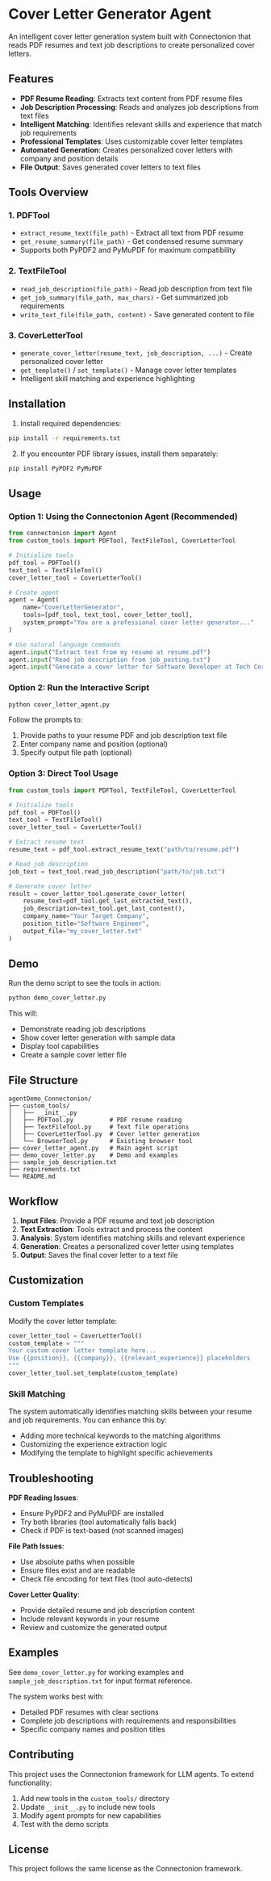 # Cover Letter Generator Agent

An intelligent cover letter generation system built with Connectonion that reads PDF resumes and text job descriptions to create personalized cover letters.

## Features

- **PDF Resume Reading**: Extracts text content from PDF resume files
- **Job Description Processing**: Reads and analyzes job descriptions from text files  
- **Intelligent Matching**: Identifies relevant skills and experience that match job requirements
- **Professional Templates**: Uses customizable cover letter templates
- **Automated Generation**: Creates personalized cover letters with company and position details
- **File Output**: Saves generated cover letters to text files

## Tools Overview

### 1. PDFTool
- `extract_resume_text(file_path)` - Extract all text from PDF resume
- `get_resume_summary(file_path)` - Get condensed resume summary
- Supports both PyPDF2 and PyMuPDF for maximum compatibility

### 2. TextFileTool  
- `read_job_description(file_path)` - Read job description from text file
- `get_job_summary(file_path, max_chars)` - Get summarized job requirements
- `write_text_file(file_path, content)` - Save generated content to file

### 3. CoverLetterTool
- `generate_cover_letter(resume_text, job_description, ...)` - Create personalized cover letter
- `get_template()` / `set_template()` - Manage cover letter templates
- Intelligent skill matching and experience highlighting

## Installation

1. Install required dependencies:
```bash
pip install -r requirements.txt
```

2. If you encounter PDF library issues, install them separately:
```bash
pip install PyPDF2 PyMuPDF
```

## Usage

### Option 1: Using the Connectonion Agent (Recommended)

```python
from connectonion import Agent
from custom_tools import PDFTool, TextFileTool, CoverLetterTool

# Initialize tools
pdf_tool = PDFTool()
text_tool = TextFileTool() 
cover_letter_tool = CoverLetterTool()

# Create agent
agent = Agent(
    name="CoverLetterGenerator",
    tools=[pdf_tool, text_tool, cover_letter_tool],
    system_prompt="You are a professional cover letter generator..."
)

# Use natural language commands
agent.input("Extract text from my resume at resume.pdf")
agent.input("Read job description from job_posting.txt")  
agent.input("Generate a cover letter for Software Developer at Tech Corp and save to cover_letter.txt")
```

### Option 2: Run the Interactive Script

```bash
python cover_letter_agent.py
```

Follow the prompts to:
1. Provide paths to your resume PDF and job description text file
2. Enter company name and position (optional)
3. Specify output file path (optional)

### Option 3: Direct Tool Usage

```python  
from custom_tools import PDFTool, TextFileTool, CoverLetterTool

# Initialize tools
pdf_tool = PDFTool()
text_tool = TextFileTool()
cover_letter_tool = CoverLetterTool()

# Extract resume text
resume_text = pdf_tool.extract_resume_text("path/to/resume.pdf")

# Read job description  
job_text = text_tool.read_job_description("path/to/job.txt")

# Generate cover letter
result = cover_letter_tool.generate_cover_letter(
    resume_text=pdf_tool.get_last_extracted_text(),
    job_description=text_tool.get_last_content(),
    company_name="Your Target Company",
    position_title="Software Engineer", 
    output_file="my_cover_letter.txt"
)
```

## Demo

Run the demo script to see the tools in action:

```bash
python demo_cover_letter.py
```

This will:
- Demonstrate reading job descriptions
- Show cover letter generation with sample data
- Display tool capabilities
- Create a sample cover letter file

## File Structure

```
agentDemo_Connectonion/
├── custom_tools/
│   ├── __init__.py
│   ├── PDFTool.py          # PDF resume reading
│   ├── TextFileTool.py     # Text file operations
│   ├── CoverLetterTool.py  # Cover letter generation
│   └── BrowserTool.py      # Existing browser tool
├── cover_letter_agent.py   # Main agent script
├── demo_cover_letter.py    # Demo and examples
├── sample_job_description.txt
├── requirements.txt
└── README.md
```

## Workflow

1. **Input Files**: Provide a PDF resume and text job description
2. **Text Extraction**: Tools extract and process the content  
3. **Analysis**: System identifies matching skills and relevant experience
4. **Generation**: Creates a personalized cover letter using templates
5. **Output**: Saves the final cover letter to a text file

## Customization

### Custom Templates

Modify the cover letter template:

```python
cover_letter_tool = CoverLetterTool()
custom_template = """
Your custom cover letter template here...
Use {{position}}, {{company}}, {{relevant_experience}} placeholders
"""
cover_letter_tool.set_template(custom_template)
```

### Skill Matching

The system automatically identifies matching skills between your resume and job requirements. You can enhance this by:

- Adding more technical keywords to the matching algorithms
- Customizing the experience extraction logic
- Modifying the template to highlight specific achievements

## Troubleshooting

**PDF Reading Issues**: 
- Ensure PyPDF2 and PyMuPDF are installed
- Try both libraries (tool automatically falls back)
- Check if PDF is text-based (not scanned images)

**File Path Issues**:
- Use absolute paths when possible
- Ensure files exist and are readable
- Check file encoding for text files (tool auto-detects)

**Cover Letter Quality**:
- Provide detailed resume and job description content  
- Include relevant keywords in your resume
- Review and customize the generated output

## Examples

See `demo_cover_letter.py` for working examples and `sample_job_description.txt` for input format reference.

The system works best with:
- Detailed PDF resumes with clear sections
- Complete job descriptions with requirements and responsibilities  
- Specific company names and position titles

## Contributing

This project uses the Connectonion framework for LLM agents. To extend functionality:

1. Add new tools in the `custom_tools/` directory
2. Update `__init__.py` to include new tools
3. Modify agent prompts for new capabilities
4. Test with the demo scripts

## License

This project follows the same license as the Connectonion framework.
